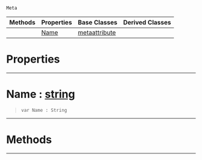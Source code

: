  `Meta`

|Methods|Properties|Base Classes|Derived Classes|
|---|---|---|---|
| |[ Name](https://github.com/zeroengineteam/ZeroDocs/code_reference/class_reference/metagroup.markdown#name-zero-engine-documen)|[metaattribute](https://github.com/zeroengineteam/ZeroDocs/code_reference/class_reference/metaattribute.markdown)| |


 #  Properties


---  
 #  Name : [string](https://github.com/zeroengineteam/ZeroDocs/code_reference/zilch_base_types/string.markdown)

> 
> ``` lang=cpp, name=Zilch
> var Name : String


---  
 #  Methods


---  
 

 